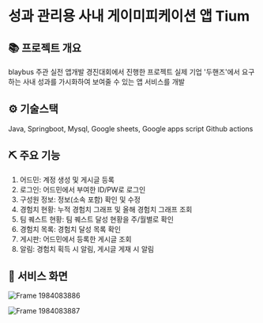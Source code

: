 # 성과 관리용 사내 게이미피케이션 앱 Tium
## 📚 프로젝트 개요 
blaybus 주관 실전 앱개발 경진대회에서 진행한 프로젝트
실제 기업 '두핸즈'에서 요구하는 사내 성과를 가시화하여 보여줄 수 있는 앱 서비스를 개발


## ⚙️ 기술스택
Java, Springboot, Mysql,
Google sheets, Google apps script
Github actions



## ⛏️ 주요 기능

1. 어드민: 계정 생성 및 게시글 등록
2. 로그인: 어드민에서 부여한 ID/PW로 로그인
3. 구성원 정보: 정보(소속 포함) 확인 및 수정
4. 경험치 현황: 누적 경험치 그래프 및 올해 경험치 그래프 조회
5. 팀 퀘스트 현황: 팀 퀘스트 달성 현황을 주/월별로 확인
6. 경험치 목록: 경험치 달성 목록 확인
7. 게시판: 어드민에서 등록한 게시글 조회
8. 알림: 경험치 획득 시 알림, 게시글 게재 시 알림

## 🔎 서비스 화면

![Frame 1984083886](https://github.com/user-attachments/assets/25bb1eb5-6dda-4ba9-927c-fe1def1d0bc7)

![Frame 1984083887](https://github.com/user-attachments/assets/26e4b2d2-520b-4796-9296-1ec15d498ccc)
